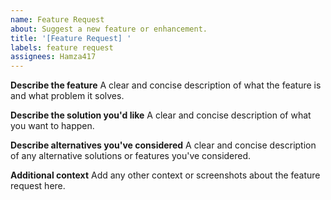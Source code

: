 ```yaml
---
name: Feature Request
about: Suggest a new feature or enhancement.
title: '[Feature Request] '
labels: feature request
assignees: Hamza417
---
```


**Describe the feature**
A clear and concise description of what the feature is and what problem it solves.

**Describe the solution you'd like**
A clear and concise description of what you want to happen.

**Describe alternatives you've considered**
A clear and concise description of any alternative solutions or features you've considered.

**Additional context**
Add any other context or screenshots about the feature request here.
